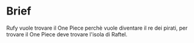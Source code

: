 # Brief
Rufy vuole trovare il One Piece perchè vuole diventare il re dei pirati, per trovare il One Piece deve trovare l'isola di Raftel.
